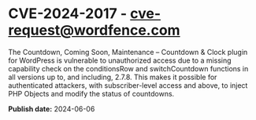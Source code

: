 # CVE-2024-2017 - cve-request@wordfence.com

The Countdown, Coming Soon, Maintenance – Countdown & Clock plugin for WordPress is vulnerable to unauthorized access due to a missing capability check on the conditionsRow and switchCountdown functions in all versions up to, and including, 2.7.8. This makes it possible for authenticated attackers, with subscriber-level access and above, to inject PHP Objects and modify the status of countdowns.

**Publish date:** 2024-06-06
